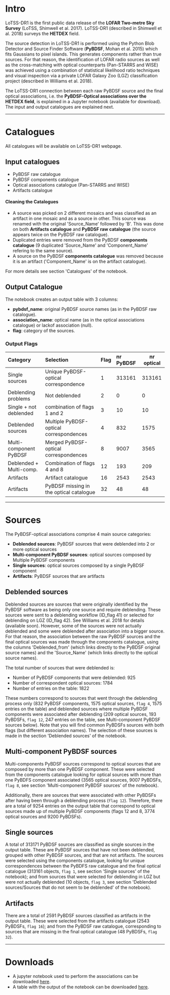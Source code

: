 
# Intro 

LoTSS-DR1 is the first public data release of the **LOFAR Two-metre Sky Survey** (LoTSS, Shimwell et al. 2017). LoTSS-DR1 (described in Shimwell et al. 2018) surveys the **HETDEX** field.

The source detection in LoTSS-DR1 is performed using the Python Blob Detector and Source Finder Software (**PyBDSF**, Mohan et al. 2015) which fits Gaussians to pixel islands. This generates components rather than true sources. For that reason, the identification of LOFAR radio sources as well as the cross-matching with optical counterparts (Pan-STARRS and WISE) was achieved using a combination of statistical likelihood ratio techniques and visual inspection via a private LOFAR Galaxy Zoo (LGZ) classification project (described in Williams et al. 2018).

The LoTSS-DR1 connection between each raw PyBDSF source and the final optical associations, i.e. the **PyBDSF-Optical associations over the HETDEX field**, is explained in a Jupyter notebook (available for download). The input and output catalogues are explained next. 

***

# Catalogues

All catalogues will be available on LoTSS-DR1 webpage. 

## Input catalogues

* PyBDSF raw catalogue 
* PyBDSF components catalogue
* Optical associations catalogue (Pan-STARRS and WISE)
* Artifacts catalogue

#### Cleaning the Catalogues

* A source was picked on 2 different mosaics and was classified as an artifact in one mosaic and as a source in other. This source was renamed with the original 'Source_Name' followed by 'B'. This was done on both **Artifacts catalogue** and **PyBDSF raw catalogue** (the source appears twice on the PyBDSF raw catalogue).
* Duplicated entries were removed from the PyBDSF **components catalogue** (9 duplicated 'Source_Name' and 'Component_Name' refering to the same source).
* A source on the PyBDSF **components catalogue** was removed because it is an artifact ('Component_Name' is on the artifact catalogue).

For more details see section 'Catalogues' of the notebook.

## Output Catalogue

The notebook creates an output table with 3 columns: 

* **pybdsf_name**: original PyBDSF source names (as in the PyBDSF raw catalogue).
* **association_name**: optical name (as in the optical associations catalogue) or lackof association (null). 
* **flag**: category of the sources. 


### Output Flags

| Category                 | Selection                               | Flag  | nr PyBDSF     | nr optical    |
|:-------------------------|:----------------------------------------|:------|:--------------|---------------|
| Single sources           | Unique PyBDSF-optical correspondence    |   1   | 313161        | 313161        |
| Deblending problems      | Not deblended                           |   2   | 0             | 0             |
| Single + not deblended   | combination of flags 1 and 2            |   3   | 10            | 10            |
| Deblended sources        | Multiple PyBDSF-optical correspondences |   4   | 832           | 1575          |
| Multi-component PyBDSF   | Merged PyBDSF-optical correspondences   |   8   | 9007          | 3565          |
| Deblended + Multi-comp.  | Combination of flags 4 and 8            |   12  | 193           | 209           |
| Artifacts                | Artifact catalogue                      |   16  | 2543          | 2543          |
| Artifacts                | PyBDSF missing in the optical catalogue |   32  | 48            | 48            |


***

# Sources

The PyBDSF-optical associations comprise 4 main source categories:

* **Deblended sources**: PyBDSF sources that were deblended into 2 or more optical sources
* **Multi-component PyBDSF sources**: optical sources composed by Multiple PyBDSF components
* **Single sources**: optical sources composed by a single PyBDSF component
* **Artifacts**: PyBDSF sources that are artifacts


## Deblended sources

Deblended sources are sources that were originally identified by the PyBDSF software as being only one source and require deblending. 
These sources were sent to a deblending workflow (ID_flag 41) or selected for deblending on LGZ (ID_flag 42). See Williams et al. 2018 for details (available soon). However, some of the sources were not actually deblended and some were deblended after association into a bigger source. For that reason, the association between the raw PyBDSF sources and the final optical sources was made through the components catalogue, using the columns 'Deblended_from' (which links directly to the PyBDSF original source names) and the 'Source_Name' (which links directly to the optical source names). 

The total number of sources that were deblended is:

* Number of PyBDSF components that were deblended: 925
* Number of correspondent optical sources: 1784
* Number of entries on the table: 1822

These numbers correspond to sources that went through the deblending process only (832 PyBDSF components, 1575 optical sources, `flag 4`, 1575 entries on the table) and deblended sources where multiple PyBDSF components were associated after deblending (209 optical sources, 193 PyBDSFs, `flag 12`, 247 entries on the table, see Multi-component PyBDSF sources below). Note that you will find common PyBDSFs sources with both flags (but different association names). The selection of these sources is made in the section 'Deblended sources' of the notebook.




## Multi-component PyBDSF sources

Multi-components PyBDSF sources correspond to optical sources that are composed by more than one PyBDSF component. These were selected from the components catalogue looking for optical sources with more than one PyBDFS component associated (3565 optical sources, 9007 PyBDSFs, `flag 8`, see section 'Multi-component PyBDSF sources' of the notebook).

Additionally, there are sources that were associated with other PyBDSFs after having been through a deblending process (`flag 12`). 
Therefore, there are a total of 9254 entries on the output table that correspond to optical sources made up of multiple PyBDSF components (flags 12 and 8, 3774 optical sources and 9200 PyBDSFs). 


## Single sources 

A total of 313171 PyBDSF sources are classified as single sources in the output table. These are PyBDSF sources that have not been deblended, grouped with other PyBDSF sources, and that are not artifacts. The sources were selected using the components catalogue, looking for unique correspondences between the PyBDFS raw catalogue and the final optical catalogue (313161 objects, `flag 1`, see section 'Single sources' of the notebook); and from sources that were selected for deblending in LGZ but were not actually deblended (10 objects, `flag 3`, see section 'Deblended sources/Sources that do not seem to be deblended' of the notebook).


## Artifacts

There are a total of 2591 PyBDSF sources classified as artifacts in the output table. These were selected from the artifacts catalogue (2543 PyBDSFs, `flag 16`); and from the PyBDSF raw catalogue, corresponding to sources that are missing in the final optical catalogue (48 PyBDSFs, `flag 32`).

***

# Downloads 

* A jupyter notebook used to perform the associations can be downloaded <a href="https://github.com/laraalegre/lotss-dr1/blob/master/PyBDSF_DR1_associations.ipynb">here</a>. 
* A table with the output of the notebook can be downloaded <a href="https://github.com/laraalegre/lotss-dr1/blob/master/output_table.fits">here</a>. 





